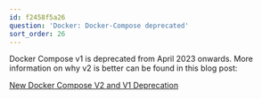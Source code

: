 ```yaml
---
id: f2458f5a26
question: 'Docker: Docker-Compose deprecated'
sort_order: 26
---
```


Docker Compose v1 is deprecated from April 2023 onwards. More information on why v2 is better can be found in this blog post:

[New Docker Compose V2 and V1 Deprecation](https://www.docker.com/blog/new-docker-compose-v2-and-v1-deprecation/)